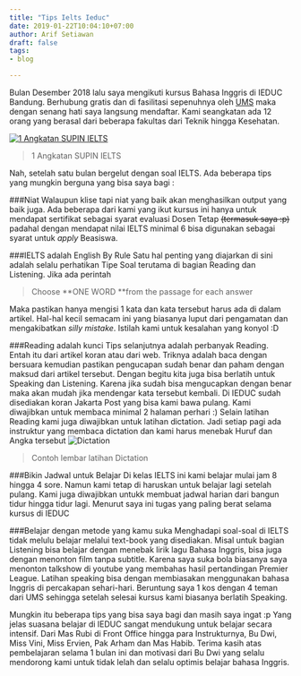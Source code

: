 ```yaml
---
title: "Tips Ielts Ieduc"
date: 2019-01-22T10:04:10+07:00
author: Arif Setiawan
draft: false
tags:
- blog

---
```


Bulan Desember 2018 lalu saya mengikuti kursus Bahasa Inggris di IEDUC Bandung. Berhubung gratis dan di fasilitasi sepenuhnya oleh [UMS](http://ums.ac.id "UMS") maka dengan senang hati saya langsung mendaftar.  Kami seangkatan ada 12 orang yang berasal dari beberapa fakultas dari Teknik hingga Kesehatan. 

[![1 Angkatan SUPIN IELTS](http://tlabshop.com/cloud/index.php/apps/files_sharing/publicpreview/pwL57tPizSxYyzL?x=1600&y=417&a=true&file=photo_2019-01-23_09-47-11.jpg "1 Angkatan SUPIN IELTS")](# "1 Angkatan SUPIN IELTS")
> 1 Angkatan SUPIN IELTS

Nah, setelah satu bulan bergelut dengan soal IELTS. Ada beberapa tips yang mungkin berguna yang bisa saya bagi :

###Niat
Walaupun klise tapi niat yang baik akan menghasilkan output yang baik juga. Ada beberapa dari kami yang ikut kursus ini hanya untuk mendapat sertifikat sebagai syarat evaluasi Dosen Tetap ~~(termasuk saya :p)~~ padahal dengan mendapat nilai IELTS minimal 6 bisa digunakan sebagai syarat untuk *apply* Beasiswa. 

###IELTS adalah English By Rule
Satu hal penting yang diajarkan di sini adalah selalu perhatikan Tipe Soal terutama di bagian Reading dan Listening. Jika ada perintah 

>Choose **ONE WORD **from the passage for each answer

Maka pastikan hanya mengisi 1 kata dan kata tersebut harus ada di dalam artikel. Hal-hal kecil semacam ini yang biasanya luput dari pengamatan dan mengakibatkan *silly mistake*. Istilah kami untuk kesalahan yang konyol :D

###Reading adalah kunci
Tips selanjutnya adalah perbanyak Reading. Entah itu dari artikel koran atau dari web. Triknya adalah baca dengan bersuara kemudian pastikan pengucapan sudah benar dan paham dengan maksud dari artikel tersebut. Dengan begitu kita juga bisa berlatih untuk Speaking dan Listening. Karena jika sudah bisa mengucapkan dengan benar maka akan mudah jika mendengar kata tersebut kembali.
Di IEDUC sudah disediakan koran Jakarta Post yang bisa kami bawa pulang. Kami diwajibkan untuk membaca minimal 2 halaman perhari :)
Selain latihan Reading kami juga diwajibkan untuk latihan dictation. Jadi setiap pagi ada instruktur yang membaca dictation dan kami harus menebak Huruf dan Angka tersebut
![Dictation](http://tlabshop.com/cloud/index.php/apps/files_sharing/publicpreview/ytY9JaojoDmtSgk?x=1600&y=417&a=true&file=dictation.png&scalingup=0 "Dictation")
> Contoh lembar latihan Dictation

###Bikin Jadwal untuk Belajar
Di kelas IELTS ini kami belajar mulai jam 8 hingga 4 sore. Namun kami tetap di haruskan untuk belajar lagi setelah pulang. Kami juga diwajibkan untukk membuat jadwal harian dari bangun tidur hingga tidur lagi. Menurut saya ini tugas yang paling berat selama kursus di IEDUC

###Belajar dengan metode yang kamu suka
Menghadapi soal-soal di IELTS tidak melulu belajar melalui text-book yang disediakan. Misal untuk bagian Listening bisa belajar dengan menebak lirik lagu Bahasa Inggris, bisa juga dengan menonton film tanpa subtitle. Karena saya suka bola biasanya saya menonton talkshow di youtube yang membahas hasil pertandingan Premier League. 
Latihan speaking bisa dengan membiasakan menggunakan bahasa Inggris di percakapan sehari-hari. Beruntung saya 1 kos dengan 4 teman dari UMS sehingga setelah selesai kursus kami biasanya berlatih Speaking.

Mungkin itu beberapa tips yang bisa saya bagi dan masih saya ingat :p
Yang jelas suasana belajar di IEDUC sangat mendukung untuk belajar secara intensif. Dari Mas Rubi di Front Office hingga para Instrukturnya, Bu Dwi, Miss Vini, Miss Ervien, Pak Arham dan Mas Habib.
Terima kasih atas pembelajaran selama 1 bulan ini dan motivasi dari Bu Dwi yang selalu mendorong kami untuk tidak lelah dan selalu optimis belajar bahasa Inggris.